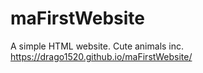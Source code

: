 # maFirstWebsite
A simple HTML website. Cute animals inc. https://drago1520.github.io/maFirstWebsite/
